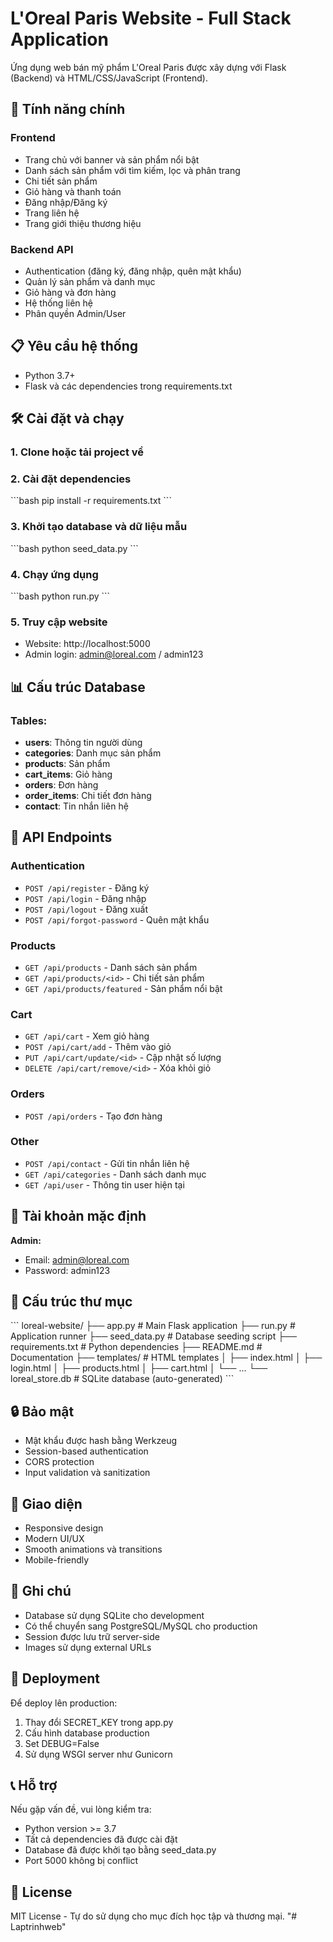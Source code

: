 # L'Oreal Paris Website - Full Stack Application

Ứng dụng web bán mỹ phẩm L'Oreal Paris được xây dựng với Flask (Backend) và HTML/CSS/JavaScript (Frontend).

## 🚀 Tính năng chính

### Frontend
- Trang chủ với banner và sản phẩm nổi bật
- Danh sách sản phẩm với tìm kiếm, lọc và phân trang
- Chi tiết sản phẩm
- Giỏ hàng và thanh toán
- Đăng nhập/Đăng ký
- Trang liên hệ
- Trang giới thiệu thương hiệu

### Backend API
- Authentication (đăng ký, đăng nhập, quên mật khẩu)
- Quản lý sản phẩm và danh mục
- Giỏ hàng và đơn hàng
- Hệ thống liên hệ
- Phân quyền Admin/User

## 📋 Yêu cầu hệ thống

- Python 3.7+
- Flask và các dependencies trong requirements.txt

## 🛠️ Cài đặt và chạy

### 1. Clone hoặc tải project về

### 2. Cài đặt dependencies
\`\`\`bash
pip install -r requirements.txt
\`\`\`

### 3. Khởi tạo database và dữ liệu mẫu
\`\`\`bash
python seed_data.py
\`\`\`

### 4. Chạy ứng dụng
\`\`\`bash
python run.py
\`\`\`

### 5. Truy cập website
- Website: http://localhost:5000
- Admin login: admin@loreal.com / admin123

## 📊 Cấu trúc Database

### Tables:
- **users**: Thông tin người dùng
- **categories**: Danh mục sản phẩm  
- **products**: Sản phẩm
- **cart_items**: Giỏ hàng
- **orders**: Đơn hàng
- **order_items**: Chi tiết đơn hàng
- **contact**: Tin nhắn liên hệ

## 🔧 API Endpoints

### Authentication
- `POST /api/register` - Đăng ký
- `POST /api/login` - Đăng nhập
- `POST /api/logout` - Đăng xuất
- `POST /api/forgot-password` - Quên mật khẩu

### Products
- `GET /api/products` - Danh sách sản phẩm
- `GET /api/products/<id>` - Chi tiết sản phẩm
- `GET /api/products/featured` - Sản phẩm nổi bật

### Cart
- `GET /api/cart` - Xem giỏ hàng
- `POST /api/cart/add` - Thêm vào giỏ
- `PUT /api/cart/update/<id>` - Cập nhật số lượng
- `DELETE /api/cart/remove/<id>` - Xóa khỏi giỏ

### Orders
- `POST /api/orders` - Tạo đơn hàng

### Other
- `POST /api/contact` - Gửi tin nhắn liên hệ
- `GET /api/categories` - Danh sách danh mục
- `GET /api/user` - Thông tin user hiện tại

## 👤 Tài khoản mặc định

**Admin:**
- Email: admin@loreal.com
- Password: admin123

## 📁 Cấu trúc thư mục

\`\`\`
loreal-website/
├── app.py              # Main Flask application
├── run.py              # Application runner
├── seed_data.py        # Database seeding script
├── requirements.txt    # Python dependencies
├── README.md          # Documentation
├── templates/         # HTML templates
│   ├── index.html
│   ├── login.html
│   ├── products.html
│   ├── cart.html
│   └── ...
└── loreal_store.db    # SQLite database (auto-generated)
\`\`\`

## 🔒 Bảo mật

- Mật khẩu được hash bằng Werkzeug
- Session-based authentication
- CORS protection
- Input validation và sanitization

## 🎨 Giao diện

- Responsive design
- Modern UI/UX
- Smooth animations và transitions
- Mobile-friendly

## 📝 Ghi chú

- Database sử dụng SQLite cho development
- Có thể chuyển sang PostgreSQL/MySQL cho production
- Session được lưu trữ server-side
- Images sử dụng external URLs

## 🚀 Deployment

Để deploy lên production:

1. Thay đổi SECRET_KEY trong app.py
2. Cấu hình database production
3. Set DEBUG=False
4. Sử dụng WSGI server như Gunicorn

## 📞 Hỗ trợ

Nếu gặp vấn đề, vui lòng kiểm tra:
- Python version >= 3.7
- Tất cả dependencies đã được cài đặt
- Database đã được khởi tạo bằng seed_data.py
- Port 5000 không bị conflict

## 📄 License

MIT License - Tự do sử dụng cho mục đích học tập và thương mại.
"# Laptrinhweb" 
